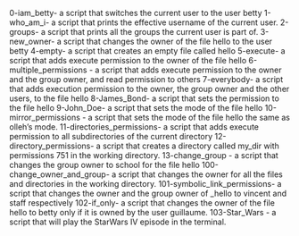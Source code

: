 0-iam_betty- a script that switches the current user to the user betty
1-who_am_i- a script that prints the effective username of the current user.
2-groups- a script that prints all the groups the current user is part of.
3-new_owner- a script that changes the owner of the file hello to the user betty
4-empty- a script that creates an empty file called hello
5-execute- a script that adds execute permission to the owner of the file hello
6-multiple_permissions - a script that adds execute permission to the owner and the group owner, and read permission to others
7-everybody- a script that adds execution permission to the owner, the group owner and the other users, to the file hello
8-James_Bond- a script that sets the permission to the file hello
9-John_Doe- a script that sets the mode of the file hello
10-mirror_permissions - a script that sets the mode of the file hello the same as olleh’s mode.
11-directories_permissions- a script that adds execute permission to all subdirectories of the current directory
12-directory_permissions- a script that creates a directory called my_dir with permissions 751 in the working directory.
13-change_group - a script that changes the group owner to school for the file hello
100-change_owner_and_group- a script that changes the owner for all the files and directories in the working directory.
101-symbolic_link_permissions- a script that changes the owner and the group owner of _hello to vincent and staff respectively
102-if_only- a script that changes the owner of the file hello to betty only if it is owned by the user guillaume.
103-Star_Wars - a script that will play the StarWars IV episode in the terminal.
